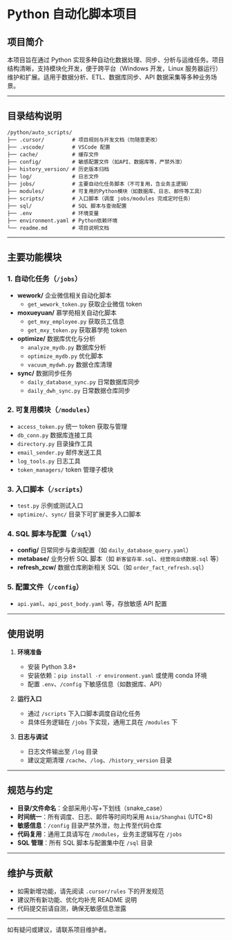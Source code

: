 # Python 自动化脚本项目

## 项目简介

本项目旨在通过 Python 实现多种自动化数据处理、同步、分析与运维任务。项目结构清晰，支持模块化开发，便于跨平台（Windows 开发，Linux 服务器运行）维护和扩展。适用于数据分析、ETL、数据库同步、API 数据采集等多种业务场景。

---

## 目录结构说明

```
/python/auto_scripts/
├── .cursor/         # 项目规则与开发文档（勿随意更改）
├── .vscode/         # VSCode 配置
├── cache/           # 缓存文件
├── config/          # 敏感配置文件（如API、数据库等，严禁外泄）
├── history_version/ # 历史版本归档
├── log/             # 日志文件
├── jobs/            # 主要自动化任务脚本（不可复用，含业务主逻辑）
├── modules/         # 可复用的Python模块（如数据库、日志、邮件等工具）
├── scripts/         # 入口脚本（调度 jobs/modules 完成定时任务）
├── sql/             # SQL 脚本与查询配置
├── .env             # 环境变量
├── environment.yaml # Python依赖环境
└── readme.md        # 项目说明文档
```

---

## 主要功能模块

### 1. 自动化任务（`/jobs`）

- **wework/** 企业微信相关自动化脚本
  - `get_wework_token.py` 获取企业微信 token
- **moxueyuan/** 慕学苑相关自动化脚本
  - `get_mxy_employee.py` 获取员工信息
  - `get_mxy_token.py` 获取慕学苑 token
- **optimize/** 数据库优化与分析
  - `analyze_mydb.py` 数据库分析
  - `optimize_mydb.py` 优化脚本
  - `vacuum_mydwh.py` 数据仓库清理
- **sync/** 数据同步任务
  - `daily_database_sync.py` 日常数据库同步
  - `daily_dwh_sync.py` 日常数据仓库同步

### 2. 可复用模块（`/modules`）

- `access_token.py` 统一 token 获取与管理
- `db_conn.py` 数据库连接工具
- `directory.py` 目录操作工具
- `email_sender.py` 邮件发送工具
- `log_tools.py` 日志工具
- `token_managers/` token 管理子模块

### 3. 入口脚本（`/scripts`）

- `test.py` 示例或测试入口
- `optimize/`、`sync/` 目录下可扩展更多入口脚本

### 4. SQL 脚本与配置（`/sql`）

- **config/** 日常同步与查询配置（如 `daily_database_query.yaml`）
- **metabase/** 业务分析 SQL 脚本（如 `新客留存率.sql`、`经营岗业绩数据.sql` 等）
- **refresh_zcw/** 数据仓库刷新相关 SQL（如 `order_fact_refresh.sql`）

### 5. 配置文件（`/config`）

- `api.yaml`、`api_post_body.yaml` 等，存放敏感 API 配置

---

## 使用说明

1. **环境准备**
   - 安装 Python 3.8+
   - 安装依赖：`pip install -r environment.yaml` 或使用 conda 环境
   - 配置 `.env`、`/config` 下敏感信息（如数据库、API）

2. **运行入口**
   - 通过 `/scripts` 下入口脚本调度自动化任务
   - 具体任务逻辑在 `/jobs` 下实现，通用工具在 `/modules` 下

3. **日志与调试**
   - 日志文件输出至 `/log` 目录
   - 建议定期清理 `/cache`、`/log`、`/history_version` 目录

---

## 规范与约定

- **目录/文件命名**：全部采用小写+下划线（snake_case）
- **时间统一**：所有调度、日志、邮件等时间均采用 `Asia/Shanghai` (UTC+8)
- **敏感信息**：`/config` 目录严禁外泄，勿上传至代码仓库
- **代码复用**：通用工具请写在 `/modules`，业务主逻辑写在 `/jobs`
- **SQL 管理**：所有 SQL 脚本与配置集中在 `/sql` 目录

---

## 维护与贡献

- 如需新增功能，请先阅读 `.cursor/rules` 下的开发规范
- 建议所有新功能、优化均补充 README 说明
- 代码提交前请自测，确保无敏感信息泄露

---

如有疑问或建议，请联系项目维护者。
